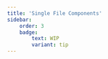 ```yaml
---
title: 'Single File Components'
sidebar:
    order: 3
    badge:
        text: WIP
        variant: tip
---
```

